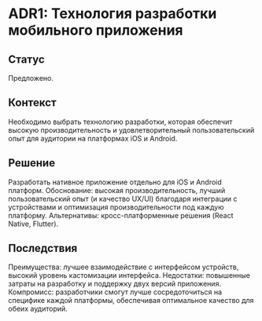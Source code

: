# ADR1: Технология разработки мобильного приложения

## Статус
Предложено.

## Контекст
Необходимо выбрать технологию разработки, которая обеспечит высокую производительность и удовлетворительный пользовательский опыт для аудитории на платформах iOS и Android.

## Решение 
Разработать нативное приложение отдельно для iOS и Android платформ.
Обоснование: высокая производительность, лучший пользовательский опыт (и качество UX/UI) благодаря интеграции с устройствами и оптимизация производительности под каждую платформу.
Альтернативы: кросс-платформенные решения (React Native, Flutter).

## Последствия 
Преимущества: лучшее взаимодействие с интерфейсом устройств, высокий уровень кастомизации интерфейса.
Недостатки: повышенные затраты на разработку и поддержку двух версий приложения.
Компромисс: разработчики смогут лучше сосредоточиться на специфике каждой платформы, обеспечивая оптимальное качество для обеих аудиторий.
